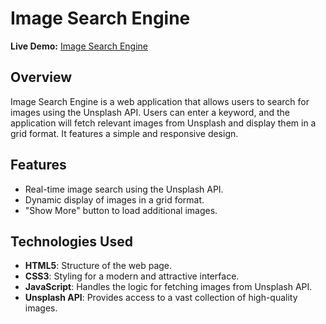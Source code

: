 # Image Search Engine

**Live Demo:** [Image Search Engine](#)

## Overview

Image Search Engine is a web application that allows users to search for images using the Unsplash API. Users can enter a keyword, and the application will fetch relevant images from Unsplash and display them in a grid format. It features a simple and responsive design.

## Features

- Real-time image search using the Unsplash API.
- Dynamic display of images in a grid format.
- "Show More" button to load additional images.

## Technologies Used

- **HTML5**: Structure of the web page.
- **CSS3**: Styling for a modern and attractive interface.
- **JavaScript**: Handles the logic for fetching images from Unsplash API.
- **Unsplash API**: Provides access to a vast collection of high-quality images.
